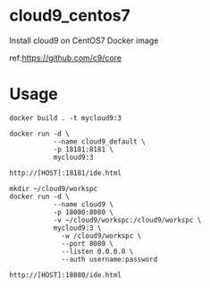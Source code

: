 # cloud9_centos7
Install cloud9 on CentOS7 Docker image

ref:https://github.com/c9/core

# Usage
```
docker build . -t mycloud9:3

docker run -d \
           --name cloud9_default \
           -p 18181:8181 \
           mycloud9:3

http://[HOST]:18181/ide.html

mkdir ~/cloud9/workspc
docker run -d \
           --name cloud9 \
           -p 18080:8080 \
           -v ~/cloud9/workspc:/cloud9/workspc \
           mycloud9:3 \
             -w /cloud9/workspc \
             --port 8080 \
             --listen 0.0.0.0 \
             --auth username:password

http://[HOST]:18080/ide.html
```
